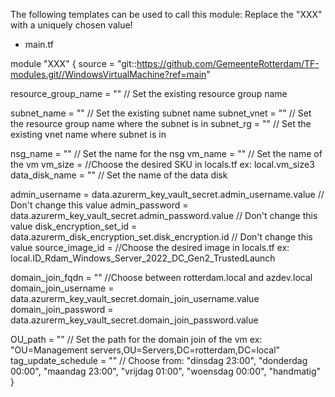 The following templates can be used to call this module:
Replace the "XXX" with a uniquely chosen value!

- main.tf

module "XXX" {
  source = "git::https://github.com/GemeenteRotterdam/TF-modules.git//WindowsVirtualMachine?ref=main"

  resource_group_name = "" // Set the existing resource group name

  subnet_name = "" // Set the existing subnet name
  subnet_vnet = "" // Set the resource group name where the subnet is in
  subnet_rg   = "" // Set the existing vnet name where subnet is in

  nsg_name       = "" // Set the name for the nsg
  vm_name        = "" // Set the name of the vm
  vm_size        =    //Choose the desired SKU in locals.tf ex: local.vm_size3
  data_disk_name = "" // Set the name of the data disk

  admin_username         = data.azurerm_key_vault_secret.admin_username.value // Don't change this value
  admin_password         = data.azurerm_key_vault_secret.admin_password.value // Don't change this value
  disk_encryption_set_id = data.azurerm_disk_encryption_set.disk_encryption.id // Don't change this value
  source_image_id        = //Choose the desired image in locals.tf ex: local.ID_Rdam_Windows_Server_2022_DC_Gen2_TrustedLaunch

  domain_join_fqdn     = "" //Choose between rotterdam.local and azdev.local
  domain_join_username = data.azurerm_key_vault_secret.domain_join_username.value
  domain_join_password = data.azurerm_key_vault_secret.domain_join_password.value

  OU_path             = "" // Set the path for the domain join of the vm ex: "OU=Management servers,OU=Servers,DC=rotterdam,DC=local"
  tag_update_schedule = "" // Choose from: "dinsdag 23:00", "donderdag 00:00", "maandag 23:00", "vrijdag 01:00", "woensdag 00:00", "handmatig"
}